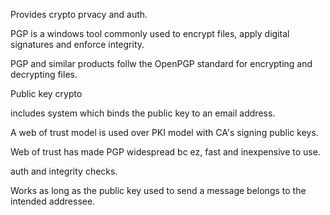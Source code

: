 Provides crypto prvacy and auth.

PGP is a windows tool commonly used to encrypt files, apply digital signatures and enforce integrity. 

PGP and similar products follw the OpenPGP standard for encrypting and decrypting files.

Public key crypto

includes system which binds the public key to an email address.

A web of trust model is used over PKI model with CA's signing public keys.

Web of trust has made PGP widespread bc ez, fast and inexpensive to use. 

auth and integrity checks.

Works as long as the public key used to send a message belongs to the intended addressee.



























